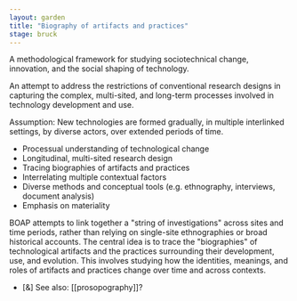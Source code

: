 ```yaml
---  
layout: garden
title: "Biography of artifacts and practices"
stage: bruck
---
```


A methodological framework for studying sociotechnical change, innovation, and the social shaping of technology.

An attempt to address the restrictions of conventional research designs in capturing the complex, multi-sited, and long-term processes involved in technology development and use.

Assumption: New technologies are formed gradually, in multiple interlinked settings, by diverse actors, over extended periods of time.

- Processual understanding of technological change
- Longitudinal, multi-sited research design
- Tracing biographies of artifacts and practices
- Interrelating multiple contextual factors
- Diverse methods and conceptual tools (e.g. ethnography, interviews, document analysis)
- Emphasis on materiality

BOAP attempts to link together a "string of investigations" across sites and time periods, rather than relying on single-site ethnographies or broad historical accounts. The central idea is to trace the "biographies" of technological artifacts and the practices surrounding their development, use, and evolution. This involves studying how the identities, meanings, and roles of artifacts and practices change over time and across contexts.

- [&] See also: [[prosopography]]?